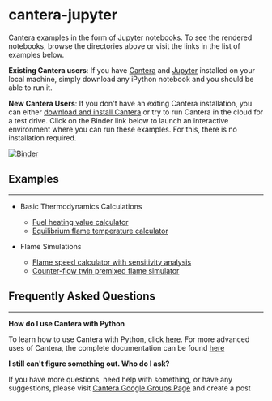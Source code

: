 # cantera-jupyter
[Cantera](http://cantera.org) examples in the form of [Jupyter](http://jupyter.org)
notebooks. To see the rendered notebooks, browse the directories above or visit the links in the list of examples below.

**Existing Cantera users**: If you have [Cantera](http://cantera.org) and [Jupyter](http://jupyter.org) installed on your local machine, simply download any iPython notebook and you should be able to run it.

**New Cantera Users**: If you don't have an exiting Cantera installation, you can either [download and install Cantera](http://cantera.github.io/docs/sphinx/html/install.html) or try to run Cantera in the cloud for a test drive. Click on the Binder link below to launch an interactive environment where you can run these examples. For this, there is no installation required. 

[![Binder](http://mybinder.org/badge.svg)](http://mybinder.org:/repo/cantera/cantera-jupyter)

## Examples
***

* Basic Thermodynamics Calculations
    * [Fuel heating value calculator](https://github.com/Cantera/cantera-jupyter/blob/master/thermo/heating_value.ipynb)
    * [Equilibrium flame temperature calculator](https://github.com/Cantera/cantera-jupyter/blob/master/thermo/flame_temperature.ipynb)

* Flame Simulations

    * [Flame speed calculator with sensitivity analysis](https://github.com/Cantera/cantera-jupyter/blob/master/flames/flame_speed_with_sensitivity_analysis.ipynb)
    * [Counter-flow twin premixed flame simulator](https://github.com/Cantera/cantera-jupyter/blob/master/flames/twin_premixed_flame_axisymmetric.ipynb)
    
## Frequently Asked Questions
***

**How do I use Cantera with Python**

To learn how to use Cantera with Python, click [here](http://cantera.github.io/docs/sphinx/html/cython/index.html). For more advanced uses of Cantera, the complete documentation can be found [here](http://cantera.github.io/docs/sphinx/html/index.html)

**I still can't figure something out. Who do I ask?**

If you have more questions, need help with something, or have any suggestions, please visit [Cantera Google Groups Page](https://groups.google.com/forum/#!forum/cantera-users) and create a post
